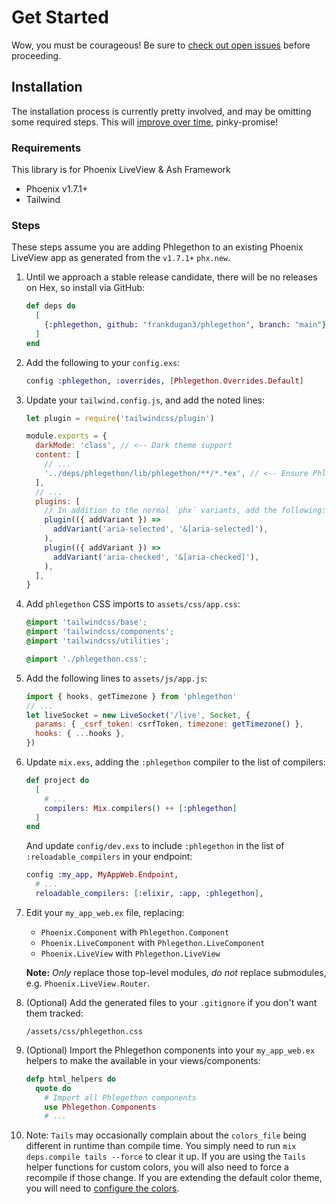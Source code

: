 # Get Started

Wow, you must be courageous! Be sure to [check out open issues](https://github.com/frankdugan3/phlegethon/issues) before proceeding.

## Installation

The installation process is currently pretty involved, and may be omitting some required steps. This will [improve over time](https://github.com/frankdugan3/phlegethon/issues/2), pinky-promise!

### Requirements

This library is for Phoenix LiveView & Ash Framework

- Phoenix v1.7.1+
- Tailwind

### Steps

These steps assume you are adding Phlegethon to an existing Phoenix LiveView app as generated from the `v1.7.1+` `phx.new`.

1. Until we approach a stable release candidate, there will be no releases on Hex, so install via GitHub:

   ```elixir
   def deps do
     [
       {:phlegethon, github: "frankdugan3/phlegethon", branch: "main"}
     ]
   end
   ```

2. Add the following to your `config.exs`:

   ```elixir
   config :phlegethon, :overrides, [Phlegethon.Overrides.Default]
   ```

3. Update your `tailwind.config.js`, and add the noted lines:

   ```js
   let plugin = require('tailwindcss/plugin')

   module.exports = {
     darkMode: 'class', // <-- Dark theme support
     content: [
       // ...
       '../deps/phlegethon/lib/phlegethon/**/*.*ex', // <-- Ensure Phlegethon components are included
     ],
     // ...
     plugins: [
       // In addition to the normal `phx` variants, add the following:
       plugin(({ addVariant }) =>
         addVariant('aria-selected', '&[aria-selected]'),
       ),
       plugin(({ addVariant }) =>
         addVariant('aria-checked', '&[aria-checked]'),
       ),
     ],
   }
   ```

4. Add `phlegethon` CSS imports to `assets/css/app.css`:

   ```css
   @import 'tailwindcss/base';
   @import 'tailwindcss/components';
   @import 'tailwindcss/utilities';

   @import './phlegethon.css';
   ```

5. Add the following lines to `assets/js/app.js`:

   ```js
   import { hooks, getTimezone } from 'phlegethon'
   // ...
   let liveSocket = new LiveSocket('/live', Socket, {
     params: { _csrf_token: csrfToken, timezone: getTimezone() },
     hooks: { ...hooks },
   })
   ```

6. Update `mix.exs`, adding the `:phlegethon` compiler to the list of compilers:

   ```elixir
   def project do
     [
       # ...
       compilers: Mix.compilers() ++ [:phlegethon]
     ]
   end
   ```

   And update `config/dev.exs` to include `:phlegethon` in the list of `:reloadable_compilers` in your endpoint:

   ```elixir
   config :my_app, MyAppWeb.Endpoint,
     # ...
     reloadable_compilers: [:elixir, :app, :phlegethon],
   ```

7. Edit your `my_app_web.ex` file, replacing:

   - `Phoenix.Component` with `Phlegethon.Component`
   - `Phoenix.LiveComponent` with `Phlegethon.LiveComponent`
   - `Phoenix.LiveView` with `Phlegethon.LiveView`

   **Note:** _Only_ replace those top-level modules, _do not_ replace submodules, e.g. `Phoenix.LiveView.Router`.

8. (Optional) Add the generated files to your `.gitignore` if you don't want them tracked:

   ```
   /assets/css/phlegethon.css
   ```

9. (Optional) Import the Phlegethon components into your `my_app_web.ex` helpers to make the available in your views/components:

   ```elixir
   defp html_helpers do
     quote do
       # Import all Phlegethon components
       use Phlegethon.Components
       # ...
   ```

10. Note: `Tails` may occasionally complain about the `colors_file` being different in runtime than compile time. You simply need to run `mix deps.compile tails --force` to clear it up. If you are using the `Tails` helper functions for custom colors, you will also need to force a recompile if those change. If you are extending the default color theme, you will need to [configure the colors](https://github.com/zachdaniel/tails#colors).
